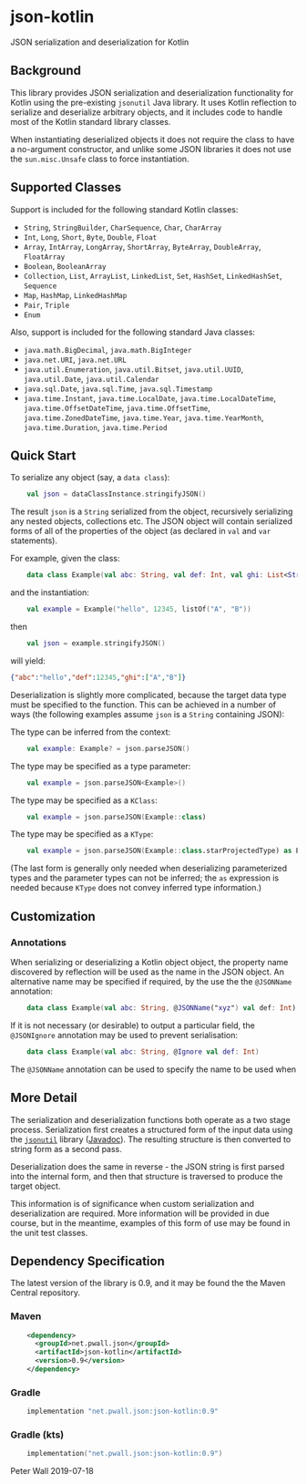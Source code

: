 # json-kotlin

JSON serialization and deserialization for Kotlin

## Background

This library provides JSON serialization and deserialization functionality for Kotlin using the pre-existing `jsonutil`
Java library.
It uses Kotlin reflection to serialize and deserialize arbitrary objects, and it includes code to handle most of the
Kotlin standard library classes.

When instantiating deserialized objects it does not require the class to have a no-argument constructor, and unlike some
JSON libraries it does not use the `sun.misc.Unsafe` class to force instantiation.

## Supported Classes

Support is included for the following standard Kotlin classes:

- `String`, `StringBuilder`, `CharSequence`, `Char`, `CharArray`
- `Int`, `Long`, `Short`, `Byte`, `Double`, `Float`
- `Array`, `IntArray`, `LongArray`, `ShortArray`, `ByteArray`, `DoubleArray`, `FloatArray`
- `Boolean`, `BooleanArray`
- `Collection`, `List`, `ArrayList`, `LinkedList`, `Set`, `HashSet`, `LinkedHashSet`, `Sequence`
- `Map`, `HashMap`, `LinkedHashMap`
- `Pair`, `Triple`
- `Enum`

Also, support is included for the following standard Java classes:

- `java.math.BigDecimal`, `java.math.BigInteger`
- `java.net.URI`, `java.net.URL`
- `java.util.Enumeration`, `java.util.Bitset`, `java.util.UUID`, `java.util.Date`, `java.util.Calendar`
- `java.sql.Date`, `java.sql.Time`, `java.sql.Timestamp`
- `java.time.Instant`, `java.time.LocalDate`, `java.time.LocalDateTime`, `java.time.OffsetDateTime`,
  `java.time.OffsetTime`, `java.time.ZonedDateTime`, `java.time.Year`, `java.time.YearMonth`, `java.time.Duration`,
  `java.time.Period`

## Quick Start

To serialize any object (say, a `data class`):
```kotlin
    val json = dataClassInstance.stringifyJSON()
```
The result `json` is a `String` serialized from the object, recursively serializing any nested objects, collections
etc.
The JSON object will contain serialized forms of all of the properties of the object (as declared in `val` and `var`
statements).

For example, given the class:
```kotlin
    data class Example(val abc: String, val def: Int, val ghi: List<String>)
```
and the instantiation:
```kotlin
    val example = Example("hello", 12345, listOf("A", "B"))
```
then
```kotlin
    val json = example.stringifyJSON()
```
will yield:
```json
{"abc":"hello","def":12345,"ghi":["A","B"]}
```

Deserialization is slightly more complicated, because the target data type must be specified to the function.
This can be achieved in a number of ways (the following examples assume `json` is a `String` containing JSON):

The type can be inferred from the context:
```kotlin
    val example: Example? = json.parseJSON()
```

The type may be specified as a type parameter:
```kotlin
    val example = json.parseJSON<Example>()
```

The type may be specified as a `KClass`:
```kotlin
    val example = json.parseJSON(Example::class)
```

The type may be specified as a `KType`:
```kotlin
    val example = json.parseJSON(Example::class.starProjectedType) as Example
```

(The last form is generally only needed when deserializing parameterized types and the parameter types can not be
inferred; the `as` expression is needed because `KType` does not convey inferred type information.)

## Customization

### Annotations

When serializing or deserializing a Kotlin object object, the property name discovered by reflection will be used as the
name in the JSON object.
An alternative name may be specified if required, by the use the the `@JSONName` annotation:
```kotlin
    data class Example(val abc: String, @JSONName("xyz") val def: Int)
```

If it is not necessary (or desirable) to output a particular field, the `@JSONIgnore` annotation may be used to prevent
serialisation:
```kotlin
    data class Example(val abc: String, @Ignore val def: Int)
```


The `@JSONName` annotation can be used to specify the name to be used when 

## More Detail

The serialization and deserialization functions both operate as a two stage process.
Serialization first creates a structured form of the input data using the
[`jsonutil`](https://github.com/pwall567/jsonutil) library ([Javadoc](https://pwall.net/oss/jsonutil/)).
The resulting structure is then converted to string form as a second pass.

Deserialization does the same in reverse - the JSON string is first parsed into the internal form, and then that
structure is traversed to produce the target object.

This information is of significance when custom serialization and deserialization are required.
More information will be provided in due course, but in the meantime, examples of this form of use may be found in the
unit test classes.

## Dependency Specification

The latest version of the library is 0.9, and it may be found the the Maven Central repository.

### Maven
```xml
    <dependency>
      <groupId>net.pwall.json</groupId>
      <artifactId>json-kotlin</artifactId>
      <version>0.9</version>
    </dependency>
```
### Gradle
```groovy
    implementation "net.pwall.json:json-kotlin:0.9"
```
### Gradle (kts)
```kotlin
    implementation("net.pwall.json:json-kotlin:0.9")
```

Peter Wall
2019-07-18
